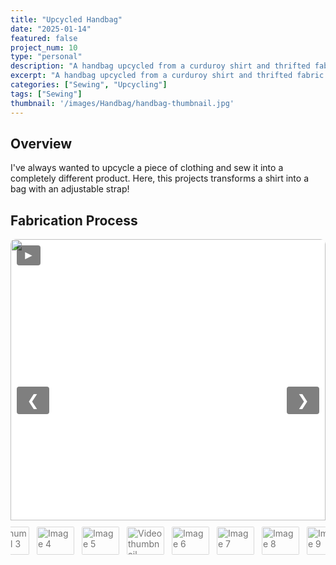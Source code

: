 ```yaml
---
title: "Upcycled Handbag"
date: "2025-01-14"
featured: false
project_num: 10
type: "personal"
description: "A handbag upcycled from a curduroy shirt and thrifted fabric."
excerpt: "A handbag upcycled from a curduroy shirt and thrifted fabric."
categories: ["Sewing", "Upcycling"]
tags: ["Sewing"]
thumbnail: '/images/Handbag/handbag-thumbnail.jpg'
---
```

## Overview
I've always wanted to upcycle a piece of clothing and sew it into a completely different product.
Here, this projects transforms a shirt into a bag with an adjustable strap!

## Fabrication Process

<div class="slideshow">
  <div class="slides">
    <div class="slide active">
      <img src="/images/Handbag/handbag-shirt.jpg" alt="Image 1">
    </div>
    <div class="slide">
      <img src="/images/Handbag/handbag-fabricpieces.jpg" alt="Image 2">
      <div class="caption">Thrifted fabric and shirt cut into pieces based on sewing pattern</div>
    </div>
    <div class="slide">
      <img src="/images/Handbag/handbag-side1.jpg" alt="Image 3">
      <div class="caption">First side completed</div>
    </div>
    <div class="slide">
      <img src="/images/Handbag/handbag-pockets.jpg" alt="Image 4">
      <div class="caption">Pockets (to be on the inside)</div>
    </div>
    <div class="slide">
      <img src="/images/Handbag/handbag-sides.jpg" alt="Image 5">
      <div class="caption">Both sides of bag</div>
    </div>
    <div class="slide">
    <video controls>
        <source src="/videos/handbag-video.MOV" type="video/mp4">
        <source src="/videos/handbag-video.MOV" type="video/webm">
        Your browser does not support the video tag.
    </video>
    <div class="caption">Video showing inside and outside of side pieces</div>
    </div>
    <div class="slide">
      <img src="/images/Handbag/handbag-middle.jpg" alt="Image 6">
      <div class="caption">Adding the middle piece that connects the two sides</div>
    </div>
    <div class="slide">
      <img src="/images/Handbag/handbag-connecting.jpg" alt="Image 7">
      <div class="caption">Connecting both sides</div>
    </div>
    <div class="slide">
      <img src="/images/Handbag/handbag-main.jpg" alt="Image 8">
      <div class="caption">Main part of bag constructed</div>
    </div>
    <div class="slide">
      <img src="/images/Handbag/handbag-finalstitch.jpg" alt="Image 9">
      <div class="caption">Hand sewing invisible stitches to close the inside of the bag</div>
    </div>
    <div class="slide">
      <img src="/images/handbag-thumbnail.jpg" alt="Image 10">
      <div class="caption">Sewing on strap</div>
    </div>
    <div class="slide">
      <img src="/images/Handbag/handbag-complete.jpg" alt="Image 11">
      <div class="caption">Final product</div>
    </div>
  </div>

  <button class="prev" onclick="moveSlide(-1)">&#10094;</button>
  <button class="next" onclick="moveSlide(1)">&#10095;</button>
  <button class="play" onclick="togglePlay()">&#9658;</button>

  <div class="thumbnails">
    <img src="/images/Handbag/handbag-shirt.jpg" alt="Thumbnail 1" onclick="currentSlide(0)" class="thumbnail active">
    <img src="/images/Handbag/handbag-fabricpieces.jpg" alt="Thumbnail 2" onclick="currentSlide(1)" class="thumbnail">
    <img src="/images/Handbag/handbag-side1.jpg" alt="Thumbnail 3" onclick="currentSlide(2)" class="thumbnail">
    <img src="/images/Handbag/handbag-pockets.jpg" alt="Image 4" onclick="currentSlide(3)" class="thumbnail">
    <img src="/images/Handbag/handbag-sides.jpg" alt="Image 5" onclick="currentSlide(4)" class="thumbnail">
    <img src="/images/Handbag/handbagvid-thumbnail.png" alt="Video thumbnail" onclick="currentSlide(5)" class="thumbnail">
    <img src="/images/Handbag/handbag-middle.jpg" alt="Image 6" onclick="currentSlide(6)" class="thumbnail">
    <img src="/images/Handbag/handbag-connecting.jpg" alt="Image 7" onclick="currentSlide(7)" class="thumbnail">
    <img src="/images/Handbag/handbag-main.jpg" alt="Image 8" onclick="currentSlide(8)" class="thumbnail">
    <img src="/images/Handbag/handbag-finalstitch.jpg" alt="Image 9" onclick="currentSlide(9)" class="thumbnail">
    <img src="/images/handbag-thumbnail.jpg" alt="Image 10" onclick="currentSlide(10)" class="thumbnail">
    <img src="/images/Handbag/handbag-complete.jpg" alt="Image 11" onclick="currentSlide(11)" class="thumbnail">
  </div>
</div>

<style>
.slideshow {
  position: relative;
  max-width: 600px;
  margin: 0 auto;
  overflow: hidden;
  border-radius: 8px;
  background: transparent;
}
.slideshow * { margin-top: 0 !important; margin-bottom: 0 !important; }

/* Slides container with fixed height */
.slides { 
  display: flex; 
  flex-direction: column; 
  gap: 0; 
  height: 450px; /* Set a fixed height for consistency */
  position: relative;
  background: #f5f5f5; /* Optional: background color for letterboxed areas */
}

.slide { 
  display: none; 
  position: relative;
  height: 100%; /* Take full height of container */
  width: 100%;
}

.slide.active { display: block; }

.slide img, .slide video {
  width: 100%;
  height: 100%; /* Fill the container height exactly */
  object-fit: contain; /* Show full image with letterboxing if needed */
  /* Use object-fit: cover; if you prefer to crop images to fill the space */
  object-position: center; /* Center the image within the container */
  display: block;
  vertical-align: top;
  border-radius: 8px 8px 0 0;
  margin: 0 !important;
  line-height: 0 !important;
  font-size: 0 !important;
  background: #fff; /* Background for letterboxed areas */
}

/* Caption with black transparent background */
.caption {
  position: absolute;
  bottom: 0;
  width: 100%;
  background: rgba(0, 0, 0, 0.5);
  color: white;
  text-align: center;
  padding: 6px 8px;
  font-size: 0.9rem;
  border-radius: 0 0 8px 8px;
  box-sizing: border-box;
  z-index: 2;
}

/* Thumbnails */
.thumbnails {
  display: flex; justify-content: center; gap: 8px;
  margin-top: 6px; padding: 8px 0;
  background: transparent; border-radius: 0 0 8px 8px;
}
.thumbnail {
  width: 60px; height: 45px; object-fit: cover;
  border-radius: 4px; cursor: pointer;
  opacity: 0.6; transition: opacity 0.3s ease, transform 0.2s ease;
  border: 2px solid transparent;
}
.thumbnail:hover { opacity: 0.8; transform: scale(1.05); }
.thumbnail.active { opacity: 1; border-color: #007bff; transform: scale(1.1); }

/* Buttons */
.prev, .next, .play {
  cursor: pointer; position: absolute;
  transform: translateY(-50%);
  padding: 0.5rem 1rem; color: white;
  background: rgba(0,0,0,0.5); border: none;
  border-radius: 4px; font-size: 1.5rem;
  user-select: none; transition: background 0.3s ease;
  z-index: 3;
}
.prev:hover, .next:hover, .play:hover { background: rgba(0,0,0,0.7); }
.prev { top: 50%; left: 10px; }
.next { top: 50%; right: 10px; }

/* Play button in top-left corner */
.play {
  top: 10px; left: 10px;
  transform: none; font-size: 1.2rem;
  padding: 0.3rem 0.6rem;
}

/* Responsive adjustments */
@media (max-width: 768px) {
  .slides {
    height: 300px; /* Smaller height on mobile */
  }
  
  .slideshow {
    max-width: 100%;
    margin: 0 10px;
  }
}
</style>

<script>
let slideIndex = 0;
let autoPlay = false;
let autoPlayInterval;
const slides = document.querySelectorAll('.slide');
const thumbnails = document.querySelectorAll('.thumbnail');
const playButton = document.querySelector('.play');

function showSlide(n) {
  slides.forEach((slide, i) => {
    slide.classList.toggle('active', i === n);
  });
  thumbnails.forEach((thumb, i) => {
    thumb.classList.toggle('active', i === n);
  });
}

function moveSlide(step) {
  slideIndex = (slideIndex + step + slides.length) % slides.length;
  showSlide(slideIndex);
}

function currentSlide(n) {
  slideIndex = n;
  showSlide(slideIndex);
}

function togglePlay() {
  autoPlay = !autoPlay;
  playButton.innerHTML = autoPlay ? "&#10074;&#10074;" : "&#9658;"; // pause/play symbols
  if (autoPlay) {
    autoPlayInterval = setInterval(() => moveSlide(1), 2500);
  } else {
    clearInterval(autoPlayInterval);
  }
}

showSlide(slideIndex);
</script>